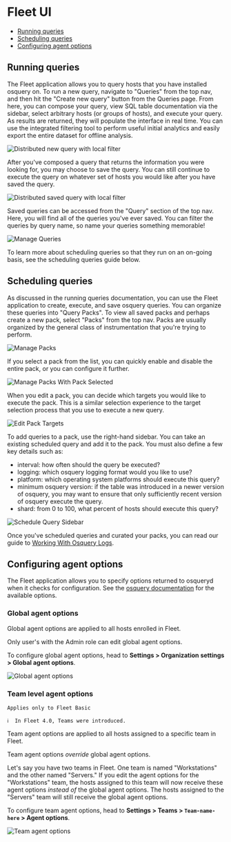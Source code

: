 # Fleet UI
- [Running queries](#running-queries)
- [Scheduling queries](#scheduling-queries)
- [Configuring agent options](#configuring-agent-options)

## Running queries

The Fleet application allows you to query hosts that you have installed osquery on. To run a new query, navigate to "Queries" from the top nav, and then hit the "Create new query" button from the Queries page. From here, you can compose your query, view SQL table documentation via the sidebar, select arbitrary hosts (or groups of hosts), and execute your query. As results are returned, they will populate the interface in real time. You can use the integrated filtering tool to perform useful initial analytics and easily export the entire dataset for offline analysis.

![Distributed new query with local filter](https://raw.githubusercontent.com/fleetdm/fleet/main/docs/images/distributed-new-query-with-local-filter.png)

After you've composed a query that returns the information you were looking for, you may choose to save the query. You can still continue to execute the query on whatever set of hosts you would like after you have saved the query.

![Distributed saved query with local filter](https://raw.githubusercontent.com/fleetdm/fleet/main/docs/images/distributed-saved-query-with-local-filter.png)

Saved queries can be accessed from the "Query" section of the top nav. Here, you will find all of the queries you've ever saved. You can filter the queries by query name, so name your queries something memorable!

![Manage Queries](https://raw.githubusercontent.com/fleetdm/fleet/main/docs/images/manage-queries.png)

To learn more about scheduling queries so that they run on an on-going basis, see the scheduling queries guide below.


## Scheduling queries

As discussed in the running queries documentation, you can use the Fleet application to create, execute, and save osquery queries. You can organize these queries into "Query Packs". To view all saved packs and perhaps create a new pack, select "Packs" from the top nav. Packs are usually organized by the general class of instrumentation that you're trying to perform.

![Manage Packs](https://raw.githubusercontent.com/fleetdm/fleet/main/docs/images/manage-packs.png)

If you select a pack from the list, you can quickly enable and disable the entire pack, or you can configure it further.

![Manage Packs With Pack Selected](https://raw.githubusercontent.com/fleetdm/fleet/main/docs/images/manage-packs-with-pack-selected.png)

When you edit a pack, you can decide which targets you would like to execute the pack. This is a similar selection experience to the target selection process that you use to execute a new query.

![Edit Pack Targets](https://raw.githubusercontent.com/fleetdm/fleet/main/docs/images/edit-pack-targets.png)

To add queries to a pack, use the right-hand sidebar. You can take an existing scheduled query and add it to the pack. You must also define a few key details such as:

- interval: how often should the query be executed?
- logging: which osquery logging format would you like to use?
- platform: which operating system platforms should execute this query?
- minimum osquery version: if the table was introduced in a newer version of osquery, you may want to ensure that only sufficiently recent version of osquery execute the query.
- shard: from 0 to 100, what percent of hosts should execute this query?

![Schedule Query Sidebar](https://raw.githubusercontent.com/fleetdm/fleet/main/docs/images/schedule-query-sidebar.png)


Once you've scheduled queries and curated your packs, you can read our guide to [Working With Osquery Logs](../1-Using-Fleet/4-Osquery-logs.md).

## Configuring agent options

The Fleet application allows you to specify options returned to osqueryd when it checks for configuration. See the [osquery documentation](https://osquery.readthedocs.io/en/stable/deployment/configuration/#options) for the available options.

### Global agent options

Global agent options are applied to all hosts enrolled in Fleet.

Only user's with the Admin role can edit global agent options.

To configure global agent options, head to **Settings > Organization settings > Global agent options**.

![Global agent options](https://raw.githubusercontent.com/fleetdm/fleet/main/docs/images/global-agent-options.png)
 
### Team level agent options

`Applies only to Fleet Basic`

```
ℹ️  In Fleet 4.0, Teams were introduced.
```

Team agent options are applied to all hosts assigned to a specific team in Fleet.

Team agent options *override* global agent options. 

Let's say you have two teams in Fleet. One team is named "Workstations" and the other named "Servers." If you edit the agent options for the "Workstations" team, the hosts assigned to this team will now receive these agent options *instead of* the global agent options. The hosts assigned to the "Servers" team will still receive the global agent options.

To configure team agent options, head to **Settings > Teams > `Team-name-here` > Agent options**.

![Team agent options](https://raw.githubusercontent.com/fleetdm/fleet/main/docs/images/team-agent-options.png)
